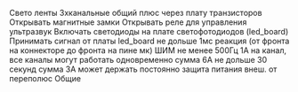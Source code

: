 Свето ленты
    3хканальные
    общий плюс
    через плату транзисторов
    Открывать магнитные замки
    Открывать реле для управления ультразвук
    Включать светодиоды на плате светофотодиодов (led\_board)
    Принимать сигнал от платы led\_board
        не дольше 1мс реакция (от фронта на коннекторе до фронта на пине мк)
    ШИМ не менее 500Гц
    1А на канал, все каналы могут работать одновременно
        сумма 6А не дольше 30 секунд
        сумма 3А может держать постоянно
    защита питания внеш. от переполюс
Общие
